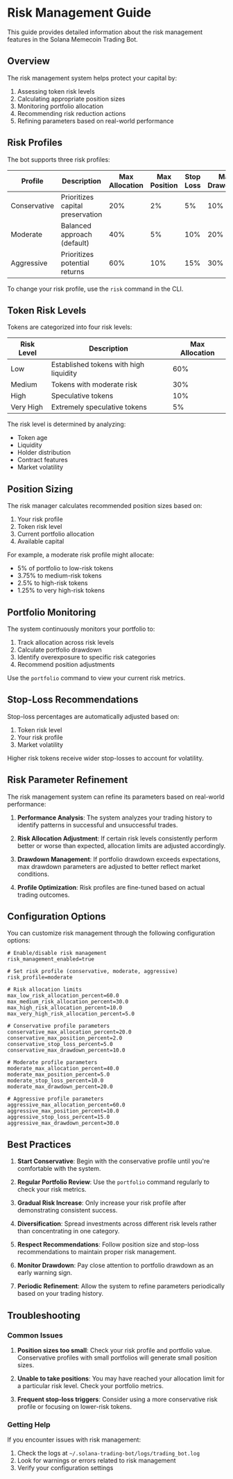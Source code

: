 # Risk Management Guide

This guide provides detailed information about the risk management features in the Solana Memecoin Trading Bot.

## Overview

The risk management system helps protect your capital by:

1. Assessing token risk levels
2. Calculating appropriate position sizes
3. Monitoring portfolio allocation
4. Recommending risk reduction actions
5. Refining parameters based on real-world performance

## Risk Profiles

The bot supports three risk profiles:

| Profile | Description | Max Allocation | Max Position | Stop Loss | Max Drawdown |
|---------|-------------|---------------|--------------|-----------|--------------|
| Conservative | Prioritizes capital preservation | 20% | 2% | 5% | 10% |
| Moderate | Balanced approach (default) | 40% | 5% | 10% | 20% |
| Aggressive | Prioritizes potential returns | 60% | 10% | 15% | 30% |

To change your risk profile, use the `risk` command in the CLI.

## Token Risk Levels

Tokens are categorized into four risk levels:

| Risk Level | Description | Max Allocation |
|------------|-------------|---------------|
| Low | Established tokens with high liquidity | 60% |
| Medium | Tokens with moderate risk | 30% |
| High | Speculative tokens | 10% |
| Very High | Extremely speculative tokens | 5% |

The risk level is determined by analyzing:
- Token age
- Liquidity
- Holder distribution
- Contract features
- Market volatility

## Position Sizing

The risk manager calculates recommended position sizes based on:
1. Your risk profile
2. Token risk level
3. Current portfolio allocation
4. Available capital

For example, a moderate risk profile might allocate:
- 5% of portfolio to low-risk tokens
- 3.75% to medium-risk tokens
- 2.5% to high-risk tokens
- 1.25% to very high-risk tokens

## Portfolio Monitoring

The system continuously monitors your portfolio to:
1. Track allocation across risk levels
2. Calculate portfolio drawdown
3. Identify overexposure to specific risk categories
4. Recommend position adjustments

Use the `portfolio` command to view your current risk metrics.

## Stop-Loss Recommendations

Stop-loss percentages are automatically adjusted based on:
1. Token risk level
2. Your risk profile
3. Market volatility

Higher risk tokens receive wider stop-losses to account for volatility.

## Risk Parameter Refinement

The risk management system can refine its parameters based on real-world performance:

1. **Performance Analysis**: The system analyzes your trading history to identify patterns in successful and unsuccessful trades.

2. **Risk Allocation Adjustment**: If certain risk levels consistently perform better or worse than expected, allocation limits are adjusted accordingly.

3. **Drawdown Management**: If portfolio drawdown exceeds expectations, max drawdown parameters are adjusted to better reflect market conditions.

4. **Profile Optimization**: Risk profiles are fine-tuned based on actual trading outcomes.

## Configuration Options

You can customize risk management through the following configuration options:

```
# Enable/disable risk management
risk_management_enabled=true

# Set risk profile (conservative, moderate, aggressive)
risk_profile=moderate

# Risk allocation limits
max_low_risk_allocation_percent=60.0
max_medium_risk_allocation_percent=30.0
max_high_risk_allocation_percent=10.0
max_very_high_risk_allocation_percent=5.0

# Conservative profile parameters
conservative_max_allocation_percent=20.0
conservative_max_position_percent=2.0
conservative_stop_loss_percent=5.0
conservative_max_drawdown_percent=10.0

# Moderate profile parameters
moderate_max_allocation_percent=40.0
moderate_max_position_percent=5.0
moderate_stop_loss_percent=10.0
moderate_max_drawdown_percent=20.0

# Aggressive profile parameters
aggressive_max_allocation_percent=60.0
aggressive_max_position_percent=10.0
aggressive_stop_loss_percent=15.0
aggressive_max_drawdown_percent=30.0
```

## Best Practices

1. **Start Conservative**: Begin with the conservative profile until you're comfortable with the system.

2. **Regular Portfolio Review**: Use the `portfolio` command regularly to check your risk metrics.

3. **Gradual Risk Increase**: Only increase your risk profile after demonstrating consistent success.

4. **Diversification**: Spread investments across different risk levels rather than concentrating in one category.

5. **Respect Recommendations**: Follow position size and stop-loss recommendations to maintain proper risk management.

6. **Monitor Drawdown**: Pay close attention to portfolio drawdown as an early warning sign.

7. **Periodic Refinement**: Allow the system to refine parameters periodically based on your trading history.

## Troubleshooting

### Common Issues

1. **Position sizes too small**: Check your risk profile and portfolio value. Conservative profiles with small portfolios will generate small position sizes.

2. **Unable to take positions**: You may have reached your allocation limit for a particular risk level. Check your portfolio metrics.

3. **Frequent stop-loss triggers**: Consider using a more conservative risk profile or focusing on lower-risk tokens.

### Getting Help

If you encounter issues with risk management:

1. Check the logs at `~/.solana-trading-bot/logs/trading_bot.log`
2. Look for warnings or errors related to risk management
3. Verify your configuration settings
